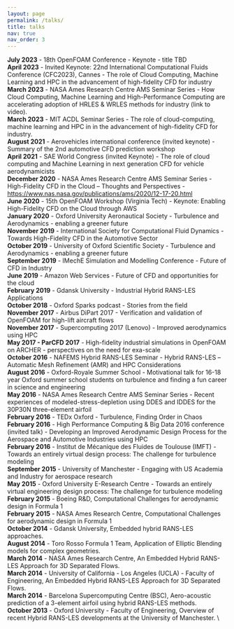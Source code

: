 ```yaml
---
layout: page
permalink: /talks/
title: talks
nav: true
nav_order: 3
---
```

<b>July 2023</b> - 18th OpenFOAM Conference - Keynote - title TBD \
<b>April 2023</b> - Invited Keynote: 22nd International Computational Fluids Conference (CFC2023), Cannes - The role of Cloud Computing, Machine Learning and HPC in the advancement of high-fidelity CFD for industry \
<b>March 2023</b> - NASA Ames Research Centre AMS Seminar Series - How Cloud Computing, Machine Learning and High-Performance Computing are accelerating adoption of HRLES & WRLES methods for industry (link to video). \
<b>March 2023</b> - MIT ACDL Seminar Series - The role of cloud-computing, machine learning and HPC in in the advancement of high-fidelity CFD for industry. \
<b>August 2021</b> - Aerovehicles international conference (invited keynote) - Summary of the 2nd automotive CFD prediction workshop \
<b>April 2021</b> - SAE World Congress (invited Keynote) - The role of cloud computing and Machine Learning in next generation CFD for vehicle aerodynamicists \
<b>December 2020</b> - NASA Ames Research Centre AMS Seminar Series - High-Fidelity CFD in the Cloud – Thoughts and Perspectives - https://www.nas.nasa.gov/publications/ams/2020/12-17-20.html \
<b>June 2020</b> - 15th OpenFOAM Workshop (Virginia Tech) - Keynote: Enabling High-Fidelity CFD on the Cloud through AWS \
<b>January 2020</b> - Oxford University Aeronautical Society - Turbulence and Aerodynamics - enabling a greener future \
<b>November 2019</b> - International Society for Computational Fluid Dynamics - Towards High-Fidelity CFD in the Automotive Sector \
<b>October 2019</b> - University of Oxford Scientific Society - Turbulence and Aerodynamics - enabling a greener future \
<b>September 2019</b> - IMechE Simulation and Modelling Conference - Future of CFD in Industry \
<b>June 2019</b> - Amazon Web Services - Future of CFD and opportunities for the cloud \
<b>February 2019</b> - Gdansk University - Industrial Hybrid RANS-LES Applications \
<b>October 2018</b> - Oxford Sparks podcast - Stories from the field \
<b>November 2017</b> - Airbus DiPart 2017 -  Verification and validation of OpenFOAM for high-lift aircraft flows \
<b>November 2017</b> - Supercomputing 2017 (Lenovo) - Improved aerodynamics using HPC \
<b>May 2017 - ParCFD 2017</b> -  High-fidelity industrial simulations in OpenFOAM on ARCHER - perspectives on the need for exa-scale \
<b>October 2016</b> - NAFEMS Hybrid RANS-LES Seminar -  Hybrid RANS-LES –Automatic Mesh Refinement (AMR) and HPC Considerations \
<b>August 2016</b> - Oxford-Royale Summer School -  Motivational talk for 16-18 year Oxford summer school students on turbulence and finding a fun career in science and engineering \
<b>May 2016</b> - NASA Ames Research Centre AMS Seminar Series -  Recent experiences of modeled-stress-depletion using DDES and IDDES for the 30P30N three-element airfoil \
<b>February 2016</b> - TEDx Oxford -  Turbulence, Finding Order in Chaos \
<b>February 2016</b> - High Performance Computing & Big Data 2016 conference (invited talk) -  Developing an Improved Aerodynamic Design Process for the Aerospace and Automotive Industries using HPC \
<b>February 2016</b> - Institut de Mécanique des Fluides de Toulouse (IMFT) - Towards an entirely virtual design process: The challenge for turbulence modeling \
<b>September 2015</b> - University of Manchester - Engaging with US Academia and Industry for aerospace research \
<b>May 2015</b> - Oxford University E-Research Centre - Towards an entirely virtual engineering design process: The challenge for turbulence modeling \
<b>February 2015</b> - Boeing R&D, Computational Challenges for aerodynamic design in Formula 1 \
<b>February 2015</b> - NASA Ames Research Centre, Computational Challenges for aerodynamic design in Formula 1 \
<b>October 2014</b> - Gdansk University, Embedded hybrid RANS-LES approaches. \
<b>August 2014</b> - Toro Rosso Formula 1 Team, Application of Elliptic Blending models for complex geometries. \
<b>March 2014</b> - NASA Ames Research Centre, An Embedded Hybrid RANS-LES Approach for 3D Separated Flows. \
<b>March 2014</b> - University of California - Los Angeles (UCLA) - Faculty of Engineering, An Embedded Hybrid RANS-LES Approach for 3D Separated Flows. \
<b>March 2014</b> - Barcelona Supercomputing Centre (BSC), Aero-acoustic prediction of a 3-element airfoil using hybrid RANS-LES methods. \
<b>October 2013</b> - Oxford University - Faculty of Engineering, Overview of recent Hybrid RANS-LES developments at the University of Manchester. \
